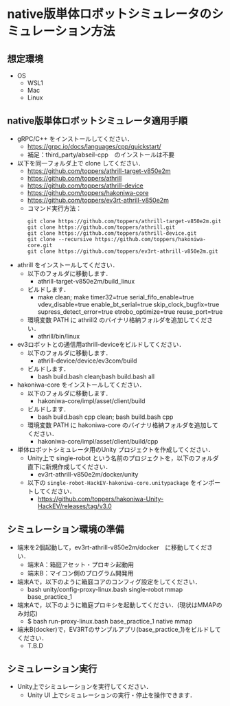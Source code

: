 # native版単体ロボットシミュレータのシミュレーション方法
## 想定環境
 * OS
   * WSL1
   * Mac
   * Linux

## native版単体ロボットシミュレータ適用手順
* gRPC/C++ をインストールしてください．
   * https://grpc.io/docs/languages/cpp/quickstart/
   * 補足：third_party/abseil-cpp　のインストールは不要
* 以下を同一フォルダ上で clone してください．
   * https://github.com/toppers/athrill-target-v850e2m
   * https://github.com/toppers/athrill
   * https://github.com/toppers/athrill-device
   * https://github.com/toppers/hakoniwa-core
   * https://github.com/toppers/ev3rt-athrill-v850e2m
   * コマンド実行方法：
      ```
      git clone https://github.com/toppers/athrill-target-v850e2m.git
      git clone https://github.com/toppers/athrill.git
      git clone https://github.com/toppers/athrill-device.git
      git clone --recursive https://github.com/toppers/hakoniwa-core.git
      git clone https://github.com/toppers/ev3rt-athrill-v850e2m.git
      ```
* athrill をインストールしてください．
   * 以下のフォルダに移動します．
     * athrill-target-v850e2m/build_linux
   * ビルドします．
     * make clean; make timer32=true serial_fifo_enable=true vdev_disable=true enable_bt_serial=true skip_clock_bugfix=true supress_detect_error=true etrobo_optimize=true reuse_port=true
   * 環境変数 PATH に athrill2 のバイナリ格納フォルダを追加してください．
     * athrill/bin/linux
* ev3ロボットとの通信用athrill-deviceをビルドしてください．
   * 以下のフォルダに移動します．
     * athrill-device/device/ev3com/build
   * ビルドします．
     * bash build.bash clean;bash build.bash all
* hakoniwa-core をインストールしてください．
   * 以下のフォルダに移動します．
     * hakoniwa-core/impl/asset/client/build
   * ビルドします．
     * bash build.bash cpp clean; bash build.bash cpp
   * 環境変数 PATH に hakoniwa-core のバイナリ格納フォルダを追加してください．
     * hakoniwa-core/impl/asset/client/build/cpp
* 単体ロボットシミュレータ用のUnity プロジェクトを作成してください．
   * Unity上で single-robot という名前のプロジェクトを，以下のフォルダ直下に新規作成してください．
     * ev3rt-athrill-v850e2m/docker/unity
   * 以下の `single-robot-HackEV-hakoniwa-core.unitypackage` をインポートしてください．
     * https://github.com/toppers/hakoniwa-Unity-HackEV/releases/tag/v3.0

## シミュレーション環境の準備
* 端末を2個起動して，ev3rt-athrill-v850e2m/docker　に移動してください．
   * 端末A：箱庭アセット・プロキシ起動用
   * 端末B：マイコン側のプログラム開発用
* 端末Aで，以下のように箱庭コアのコンフィグ設定をしてください．
   * bash unity/config-proxy-linux.bash single-robot mmap base_practice_1
* 端末Aで，以下のように箱庭プロキシを起動してください．(現状はMMAPのみ対応)
   * $ bash run-proxy-linux.bash base_practice_1 native mmap
* 端末B(docker)で，EV3RTのサンプルアプリ(base_practice_1)をビルドしてください．
   * T.B.D

## シミュレーション実行
* Unity上でシミュレーションを実行してください．
  * Unity UI 上でシミュレーションの実行・停止を操作できます．
